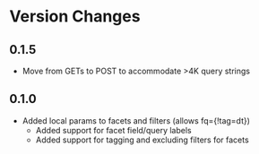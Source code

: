 Version Changes
===============

0.1.5
------

* Move from GETs to POST to accommodate >4K query strings

0.1.0
-----
* Added local params to facets and filters (allows fq={!tag=dt})
	* Added support for facet field/query labels
	* Added support for tagging and excluding filters for facets
